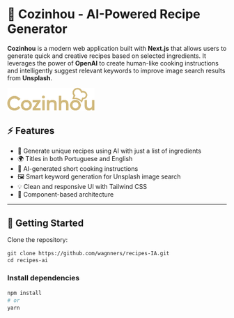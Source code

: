 # 🍳 Cozinhou - AI-Powered Recipe Generator

**Cozinhou** is a modern web application built with **Next.js** that allows users to generate quick and creative recipes based on selected ingredients. It leverages the power of **OpenAI** to create human-like cooking instructions and intelligently suggest relevant keywords to improve image search results from **Unsplash**.

<img src="./public/assets/icons/logo.png" width="200" alt="Logo" />

## ⚡ Features

- 🧠 Generate unique recipes using AI with just a list of ingredients
- 🌍 Titles in both Portuguese and English
- 📝 AI-generated short cooking instructions
- 🖼️ Smart keyword generation for Unsplash image search
- 💡 Clean and responsive UI with Tailwind CSS
- 🧩 Component-based architecture

---

## 🚀 Getting Started

Clone the repository:

```bashh
git clone https://github.com/wagnners/recipes-IA.git
cd recipes-ai
```
### Install dependencies
```bash
npm install
# or
yarn
```
